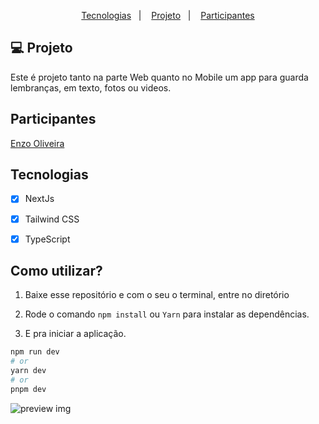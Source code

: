 <p align="center">
  <a href="#-tecnologias">Tecnologias</a>&nbsp;&nbsp;&nbsp;|&nbsp;&nbsp;&nbsp;
  <a href="#-projeto">Projeto</a>&nbsp;&nbsp;&nbsp;|&nbsp;&nbsp;&nbsp;
  <a href="#memo-licença">Participantes</a>
</p>



## 💻 Projeto

Este é projeto tanto na parte Web quanto no Mobile um app para guarda lembranças, em texto, fotos ou videos. 


## Participantes


[Enzo Oliveira](https://www.linkedin.com/in/enzo-oliveira-a18344229/)


## Tecnologias
- [x] NextJs
- [x] Tailwind CSS
- [x] TypeScript


## Como utilizar?

1. Baixe esse repositório e com o seu o terminal, entre no diretório

2. Rode o comando `npm install` ou `Yarn` para instalar as dependências.

3. E pra iniciar a aplicação.

```bash
npm run dev
# or
yarn dev
# or
pnpm dev
```



![preview img](assets/fotoParaRedme.png)
